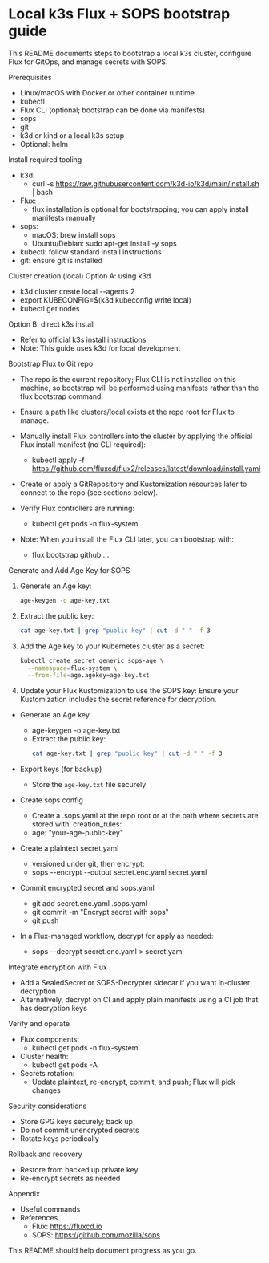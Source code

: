 # Local k3s Flux + SOPS bootstrap guide

This README documents steps to bootstrap a local k3s cluster, configure Flux for GitOps, and manage secrets with SOPS.

Prerequisites
- Linux/macOS with Docker or other container runtime
- kubectl
- Flux CLI (optional; bootstrap can be done via manifests)
- sops
- git
- k3d or kind or a local k3s setup
- Optional: helm

Install required tooling
- k3d:
  - curl -s https://raw.githubusercontent.com/k3d-io/k3d/main/install.sh | bash
- Flux:
  - flux installation is optional for bootstrapping; you can apply install manifests manually
- sops:
  - macOS: brew install sops
  - Ubuntu/Debian: sudo apt-get install -y sops
- kubectl: follow standard install instructions
- git: ensure git is installed

Cluster creation (local)
Option A: using k3d
- k3d cluster create local --agents 2
- export KUBECONFIG=$(k3d kubeconfig write local)
- kubectl get nodes

Option B: direct k3s install
- Refer to official k3s install instructions
- Note: This guide uses k3d for local development

Bootstrap Flux to Git repo
- The repo is the current repository; Flux CLI is not installed on this machine, so bootstrap will be performed using manifests rather than the flux bootstrap command.
- Ensure a path like clusters/local exists at the repo root for Flux to manage.
- Manually install Flux controllers into the cluster by applying the official Flux install manifest (no CLI required):
  - kubectl apply -f https://github.com/fluxcd/flux2/releases/latest/download/install.yaml
- Create or apply a GitRepository and Kustomization resources later to connect to the repo (see sections below).
- Verify Flux controllers are running:
  - kubectl get pods -n flux-system

- Note: When you install the Flux CLI later, you can bootstrap with:
  - flux bootstrap github ...

Generate and Add Age Key for SOPS

1. Generate an Age key:
   ```bash
   age-keygen -o age-key.txt
   ```

2. Extract the public key:
   ```bash
   cat age-key.txt | grep "public key" | cut -d " " -f 3
   ```

3. Add the Age key to your Kubernetes cluster as a secret:
   ```bash
   kubectl create secret generic sops-age \
     --namespace=flux-system \
     --from-file=age.agekey=age-key.txt
   ```

4. Update your Flux Kustomization to use the SOPS key:
   Ensure your Kustomization includes the secret reference for decryption.
- Generate an Age key
  - age-keygen -o age-key.txt
  - Extract the public key:
    ```bash
    cat age-key.txt | grep "public key" | cut -d " " -f 3
    ```
- Export keys (for backup)
  - Store the `age-key.txt` file securely
- Create sops config
  - Create a .sops.yaml at the repo root or at the path where secrets are stored with:
creation_rules:
  - age: "your-age-public-key"
- Create a plaintext secret.yaml
  - versioned under git, then encrypt:
  - sops --encrypt --output secret.enc.yaml secret.yaml
- Commit encrypted secret and sops.yaml
  - git add secret.enc.yaml .sops.yaml
  - git commit -m "Encrypt secret with sops"
  - git push

- In a Flux-managed workflow, decrypt for apply as needed:
  - sops --decrypt secret.enc.yaml > secret.yaml

Integrate encryption with Flux
- Add a SealedSecret or SOPS-Decrypter sidecar if you want in-cluster decryption
- Alternatively, decrypt on CI and apply plain manifests using a CI job that has decryption keys

Verify and operate
- Flux components:
  - kubectl get pods -n flux-system
- Cluster health:
  - kubectl get pods -A
- Secrets rotation:
  - Update plaintext, re-encrypt, commit, and push; Flux will pick changes

Security considerations
- Store GPG keys securely; back up
- Do not commit unencrypted secrets
- Rotate keys periodically

Rollback and recovery
- Restore from backed up private key
- Re-encrypt secrets as needed

Appendix
- Useful commands
- References
  - Flux: https://fluxcd.io
  - SOPS: https://github.com/mozilla/sops

This README should help document progress as you go.
